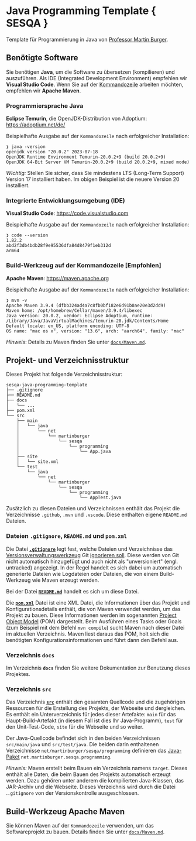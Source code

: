 # Java Programming Template { SESQA }

Template für Programmierung in Java von [Professor Martin Burger](https://sesqa.martin-burger.net).

## Benötigte Software

Sie benötigen **Java**, um die Software zu übersetzen (kompilieren) und auszuführen. Als IDE (Integrated Development Environment) empfehlen wir **Visual Studio Code**. Wenn Sie auf der [Kommandozeile](https://de.wikipedia.org/wiki/Kommandozeile) arbeiten möchten, empfehlen wir **Apache Maven**.

### Programmiersprache Java

**Eclipse Temurin**, die OpenJDK-Distribution von Adoptium: <https://adoptium.net/de/>

Beispielhafte Ausgabe auf der `Kommandozeile` nach erfolgreicher Installation:

```shell
❯ java -version
openjdk version "20.0.2" 2023-07-18
OpenJDK Runtime Environment Temurin-20.0.2+9 (build 20.0.2+9)
OpenJDK 64-Bit Server VM Temurin-20.0.2+9 (build 20.0.2+9, mixed mode)
```

*Wichtig:* Stellen Sie sicher, dass Sie mindestens LTS (Long-Term Support) Version 17 installiert haben. Im obigen Beispiel ist die neuere Version 20 installiert.

### Integrierte Entwicklungsumgebung (IDE)

**Visual Studio Code**: <https://code.visualstudio.com>

Beispielhafte Ausgabe auf der `Kommandozeile` nach erfolgreicher Installation:

```shell
❯ code --version
1.82.2
abd2f3db4bdb28f9e95536dfa84d8479f1eb312d
arm64
```

### Build-Werkzeug auf der Kommandozeile [Empfohlen]

**Apache Maven**: <https://maven.apache.org>

Beispielhafte Ausgabe auf der `Kommandozeile` nach erfolgreicher Installation:

```shell
❯ mvn -v
Apache Maven 3.9.4 (dfbb324ad4a7c8fb0bf182e6d91b0ae20e3d2dd9)
Maven home: /opt/homebrew/Cellar/maven/3.9.4/libexec
Java version: 20.0.2, vendor: Eclipse Adoptium, runtime: /Library/Java/JavaVirtualMachines/temurin-20.jdk/Contents/Home
Default locale: en_US, platform encoding: UTF-8
OS name: "mac os x", version: "13.6", arch: "aarch64", family: "mac"
```

*Hinweis*: Details zu Maven finden Sie unter [`docs/Maven.md`](docs/Maven.md).

## Projekt- und Verzeichnisstruktur

Dieses Projekt hat folgende Verzeichnisstruktur:

```text
sesqa-java-programming-template
├── .gitignore
├── README.md
├── docs
│   └── ...
├── pom.xml
└── src
    ├── main
    │   └── java
    │       └── net
    │           └── martinburger
    │               └── sesqa
    │                   └── programming
    │                       └── App.java
    ├── site
    │   └── site.xml
    └── test
        └── java
            └── net
                └── martinburger
                    └── sesqa
                        └── programming
                            └── AppTest.java
```

Zusätzlich zu diesen Dateien und Verzeichnissen enthält das Projekt die Verzeichnisse `.github`, `.mvn` und `.vscode`. Diese enthalten eigene `README.md` Dateien.

### Dateien `.gitignore`, `README.md` und `pom.xml`

Die Datei **[`.gitignore`](https://git-scm.com/docs/gitignore)** legt fest, welche Dateien und Verzeichnisse das [Versionsverwaltungswerkzeug](https://git-scm.com/book/de/v2/Erste-Schritte-Was-ist-Versionsverwaltung%3F) Git [ignorieren soll](https://docs.github.com/de/get-started/getting-started-with-git/ignoring-files). Diese werden von Git nicht automatisch hinzugefügt und auch nicht als "unversioniert" (engl. untracked) angezeigt. In der Regel handelt es sich dabei um automatisch generierte Dateien wie Logdateien oder Dateien, die von einem Build-Werkzeug wie Maven erzeugt werden.

Bei der Datei **[`README.md`](https://docs.github.com/de/repositories/managing-your-repositorys-settings-and-features/customizing-your-repository/about-readmes)** handelt es sich um diese Datei.

Die **[`pom.xml`](https://maven.apache.org/pom.html)** Datei ist eine XML Datei, die Informationen über das Projekt und Konfigurationsdetails enthält, die von Maven verwendet werden, um das Projekt zu bauen. Diese Informationen werden im sogenannten [Project Object Model](https://maven.apache.org/guides/introduction/introduction-to-the-pom.html) (POM) dargestellt. Beim Ausführen eines Tasks oder Goals (zum Beispiel mit dem Befehl `mvn compile`) sucht Maven nach dieser Datei im aktuellen Verzeichnis. Maven liest daraus das POM, holt sich die benötigten Konfigurationsinformationen und führt dann den Befehl aus.

### Verzeichnis `docs`

Im Verzeichnis **`docs`** finden Sie weitere Dokumentation zur Benutzung dieses Projektes.

### Verzeichnis `src`

Das Verzeichnis **[`src`](https://maven.apache.org/guides/introduction/introduction-to-the-standard-directory-layout.html)** enthält den gesamten Quellcode und die zugehörigen Ressourcen für die Erstellung des Projekts, der Webseite und dergleichen. Es enthält ein Unterverzeichnis für jedes dieser Artefakte: `main` für das Haupt-Build-Artefakt (in diesem Fall ist dies Ihr Java-Programm), `test` für den Unit-Test-Code, `site` für die Webseite und so weiter.

Der Java-Quellcode befindet sich in den beiden Verzeichnissen `src/main/java` und `src/test/java`. Die beiden darin enthaltenen Verzeichnisse `net/martinburger/sesqa/programming` definieren das [Java-Paket](https://dh-cologne.github.io/java-wegweiser/articles/Packages-package-und-import.html) `net.martinburger.sesqa.programming`.

*Hinweis:* Maven erstellt beim Bauen ein Verzeichnis namens `target`. Dieses enthält alle Daten, die beim Bauen des Projekts automatisch erzeugt werden. Dazu gehören unter anderem die kompilierten Java-Klassen, das JAR-Archiv und die Webseite. Dieses Verzeichnis wird durch die Datei .`.gitignore` von der Versionskontrolle ausgeschlossen.

## Build-Werkzeug Apache Maven

Sie können Maven auf der `Kommandozeile` verwenden, um das Softwareprojekt zu bauen. Details finden Sie unter [`docs/Maven.md`](docs/Maven.md).
